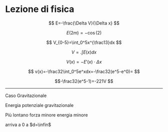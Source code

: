 # Lezione di fisica


$$
E=-\frac{\Delta V}{\Delta x}
$$


$$
E(2m)=-\cos(2)
$$


$$
V_{0-5}=\int_0^5x^{\frac13}dx
$$

$$
V=.\int E(x)dx
$$

$$
V(x)=-E'(x)\cdot \Delta x
$$



$$
v(x)=-\frac32\int_0^5e^xdx=-\frac32(e^5-e^0)=
$$

$$-\frac32(e^5-1)=-221V
$$


----


Caso Gravitazionale


Energia potenziale gravitazionale

Più lontano forza minore
energia minore

arriva a 0 a $d=\infin$



<!--stackedit_data:
eyJoaXN0b3J5IjpbLTI2ODkwMTg0MywtMTczMjkzMjgyMSwxNj
E4NzY4MzIzXX0=
-->